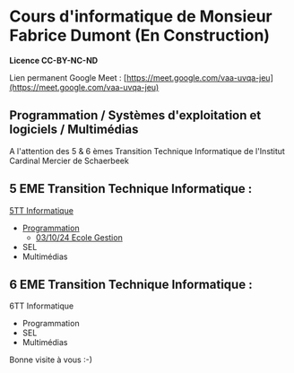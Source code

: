 # Cours d'informatique de Monsieur Fabrice Dumont (**En Construction**)

**Licence CC-BY-NC-ND**

Lien permanent Google Meet : [https://meet.google.com/vaa-uvqa-jeu](https://meet.google.com/vaa-uvqa-jeu)

## Programmation / Systèmes d'exploitation et logiciels / Multimédias

A l'attention des 5 & 6 èmes Transition Technique Informatique de l'Institut Cardinal Mercier de Schaerbeek

## 5 EME Transition Technique Informatique :

[5TT Informatique](./cours_5tt "5TT")

- [Programmation](./cours_5tt/programmation)
  - [03/10/24 Ecole Gestion](./cours_5tt/programmation/03_10_24_ecole_gestion)
- SEL
- Multimédias

## 6 EME Transition Technique Informatique :

6TT Informatique

- Programmation
- SEL
- Multimédias

Bonne visite à vous :-)



